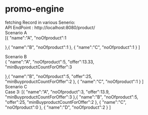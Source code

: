 # promo-engine

fetching Record  in various Senerio:<br/>
 API EndPoint : http://localhost:8080/product/
 <br/>
 Scenario A <br/>
 [{
    "name":"A",
    "noOfproduct":1
   
},{
    "name":"B",
    "noOfproduct":1
},
{
    "name":"C",
    "noOfproduct":1
}
]
<br/>
 
 Scenario B <br/>
{
    "name":"A",
    "noOfproduct":5,
    "offer":13.33,
    "minBuyproductCountForOffer":3

},{
    "name":"B",
    "noOfproduct":5,
    "offer":25,
    "minBuyproductCountForOffer":2
},
{
    "name":"C",
    "noOfproduct":1
}
]
<br/>
 Scenario C <br/>
 Case 3: 
[{
    "name":"A",
    "noOfproduct":3,
    "offer":13.9,
    "minBuyproductCountForOffer":3
},{
    "name":"B",
    "noOfproduct":5,
    "offer":25,
    "minBuyproductCountForOffer":2
},
{
    "name":"C",
    "noOfproduct":0
},
{
    "name":"D",
    "noOfproduct":2
}
]
<br/>
